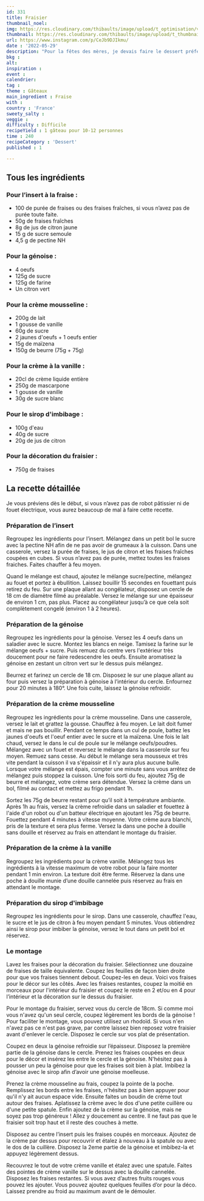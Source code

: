 ```yaml
---
id: 331
title: Fraisier
thumbnail_noel: 
img: https://res.cloudinary.com/thibaults/image/upload/t_optimisation/v1653852313/Recipes/20220529_fraisier.jpg
thumbnail: https://res.cloudinary.com/thibaults/image/upload/t_thumbnail_josie/v1653852313/Recipes/20220529_fraisier.jpg
url: https://www.instagram.com/p/CeJb9DJIkmu/
date : '2022-05-29'
description: "Pour la fêtes des mères, je devais faire le dessert préféré de ma maman ! Et c'est le fraisier : une recette ambitieuse mais délicieuse !"
bkg : 
alt: 
inspiration :
event : 
calendrier: 
tag : 
theme : Gâteaux
main_ingredient : Fraise
with : 
country : 'France'
sweety_salty : 
veggie : 
difficulty : Difficile
recipeYield : 1 gâteau pour 10-12 personnes
time : 240
recipeCategory : 'Dessert'
published : 1

---
```

## Tous les ingrédients
### Pour l’insert à la fraise :
 - 100 de purée de fraises ou des fraises fraîches, si vous n’avez pas de purée toute faite.
 - 50g de fraises fraîches
 - 8g de jus de citron jaune
 - 15 g de sucre semoule
 - 4,5 g de pectine NH

### Pour la génoise :
 - 4 oeufs 
 - 125g de sucre 
 - 125g de farine 
 - Un citron vert

### Pour la crème mousseline :
 - 200g de lait 
 - 1 gousse de vanille 
 - 60g de sucre
 - 2 jaunes d'oeufs + 1 oeufs entier
 - 15g de maïzena 
 - 150g de beurre (75g + 75g)

### Pour la crème à la vanille :
 - 20cl de crème liquide entière 
 - 250g de mascarpone 
 - 1 gousse de vanille 
 - 30g de sucre blanc 

### Pour le sirop d'imbibage :
 - 100g d'eau 
 - 40g de sucre
 - 20g de jus de citron 

### Pour la décoration du fraisier :
 - 750g de fraises

## La recette détaillée
Je vous préviens dès le début, si vous n’avez pas de robot pâtissier ni de fouet électrique, vous aurez beaucoup de mal à faire cette recette.

### Préparation de l’insert
Regroupez les ingrédients pour l’insert. Mélangez dans un petit bol le sucre avec la pectine NH afin de ne pas avoir de grumeaux à la cuisson. Dans une casserole, versez la purée de fraises, le jus de citron et les fraises fraîches coupées en cubes. Si vous n’avez pas de purée, mettez toutes les fraises fraiches. Faites chauffer à feu moyen.

Quand le mélange est chaud, ajoutez le mélange sucre/pectine, mélangez au fouet et portez à ébullition. Laissez bouillir 15 secondes en fouettant puis retirez du feu. Sur une plaque allant au congélateur, disposez un cercle de 18 cm de diamètre filmé au préalable. Versez le mélange sur une épaisseur de environ 1 cm, pas plus. Placez au congélateur jusqu’à ce que cela soit complètement congelé (environ 1 à 2 heures).

### Préparation de la génoise 
Regroupez les ingrédients pour la génoise. Versez les 4 oeufs dans un saladier avec le sucre. Montez les blancs en neige. Tamisez la farine sur le mélange oeufs + sucre. Puis remuez du centre vers l'extérieur très doucement pour ne faire redescendre les oeufs. Ensuite aromatisez la génoise en zestant un citron vert sur le dessus puis mélangez.

Beurrez et farinez un cercle de 18 cm. Disposez le sur une plaque allant au four puis versez la préparation à génoise à l’intérieur du cercle. Enfournez pour 20 minutes à 180°. Une fois cuite, laissez la génoise refroidir. 

### Préparation de la crème mousseline
Regroupez les ingrédients pour la crème mousseline. Dans une casserole, versez le lait et grattez la gousse. Chauffez à feu moyen. Le lait doit fumer et mais ne pas bouillir. Pendant ce temps dans un cul de poule, battez les jaunes d'oeufs et l'oeuf entier avec le sucre et la maïzena. Une fois le lait chaud, versez le dans le cul de poule sur le mélange oeufs/poudres. Mélangez avec un fouet et reversez le mélange dans la casserole sur feu moyen. Remuez sans cesse. Au début le mélange sera mousseux et très vite pendant la cuisson il va s'épaissir et il n'y aura plus aucune bulle. Lorsque votre mélange est épais, compter une minute sans vous arrêtez de mélangez puis stoppez la cuisson. Une fois sorti du feu, ajoutez 75g de beurre et mélangez, votre crème sera détendue. Versez la crème dans un bol, filmé au contact et mettez au frigo pendant 1h. 

Sortez les 75g de beurre restant pour qu’il soit à température ambiante. Après 1h au frais, versez la crème refroidie dans un saladier et fouettez à l'aide d'un robot ou d'un batteur électrique en ajoutant les 75g de beurre. Fouettez pendant 4 minutes à vitesse moyenne. Votre crème aura blanchi, pris de la texture et sera plus ferme. Versez la dans une poche à douille sans douille et réservez au frais en attendant le montage du fraisier. 

### Préparation de la crème à la vanille
Regroupez les ingrédients pour la crème vanille. Mélangez tous les ingrédients à la vitesse maximum de votre robot pour la faire monter pendant 1 min environ. La texture doit être ferme. Réservez la dans une poche à douille munie d’une douille cannelée puis réservez au frais en attendant le montage. 

### Préparation du sirop d'imbibage
Regroupez les ingrédients pour le sirop. Dans une casserole, chauffez l'eau, le sucre et le jus de citron à feu moyen pendant 5 minutes. Vous obtiendrez ainsi le sirop pour imbiber la génoise, versez le tout dans un petit bol et réservez.

### Le montage
Lavez les fraises pour la décoration du fraisier. Sélectionnez une douzaine de fraises de taille équivalente. Coupez les feuilles de façon bien droite pour que vos fraises tiennent debout. Coupez-les en deux. Voici vos fraises pour le décor sur les côtés. Avec les fraises restantes, coupez la moitié  en morceaux pour l'intérieur du fraisier et coupez le reste en 2 et/ou en 4 pour l’intérieur et la décoration sur le dessus du fraisier.

Pour le montage du fraisier, servez vous du cercle de 18cm. Si comme moi vous n'avez qu'un seul cercle, coupez légèrement les bords de la génoise ! Pour faciliter le montage, vous pouvez utilisez un rhodoïd. Si vous n'en n'avez pas ce n'est pas grave, par contre laissez bien reposez votre fraisier avant d'enlever le cercle.  Disposez le cercle sur vos plat de présentation.

Coupez en deux la génoise refroidie sur l’épaisseur. Disposez la première partie de la génoise dans le cercle. Prenez les fraises coupées en deux pour le décor et insérez les entre le cercle et la génoise. N'hésitez pas à pousser un peu la génoise pour que les fraises soit bien à plat. Imbibez la génoise avec le sirop afin d’avoir une génoise moelleuse. 

Prenez la crème mousseline au frais, coupez la pointe de la poche. Remplissez les bords entre les fraises, n'hésitez pas à bien appuyer pour qu'il n'y ait aucun espace vide. Ensuite faites un boudin de crème tout autour des fraises. Aplatissez la crème avec le dos d'une petite cuillère ou d'une petite spatule. Enfin ajoutez de la crème sur la génoise, mais ne soyez pas trop généreux ! Allez y doucement au centre. Il ne faut pas que le fraisier soit trop haut et il reste des couches à mette.

Disposez au centre l’insert puis les fraises coupés en morceaux. Ajoutez de la crème par dessus pour recouvrir et étalez à nouveau à la spatule ou avec le dos de la cuillère. Disposez la 2eme partie de la génoise et imbibez-la et appuyez légèrement dessus. 

Recouvrez le tout de votre crème vanille et étalez avec une spatule. Faites des pointes de crème vanille sur le dessus avec la douille cannelée. Disposez les fraises restantes. Si vous avez d’autres fruits rouges vous pouvez les ajouter. Vous pouvez ajoutez quelques feuilles d’or pour la déco. Laissez prendre au froid au maximum avant de le démouler.